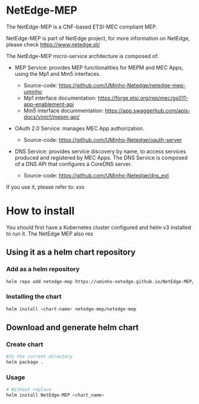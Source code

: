 # NetEdge-MEP
The NetEdge-MEP is a CNF-based ETSI-MEC compliant MEP.

NetEdge-MEP is part of NetEdge project, for more information on NetEdge, please check https://www.netedge.pt/

The NetEdge-MEP micro-service architecture is composed of:

- MEP Service: provides MEP functionalities for MEPM and MEC Apps, using the Mp1 and Mm5 interfaces.
  - Source-code: https://github.com/UMinho-Netedge/netedge-mep-uminho
  - Mp1 interface documentation: https://forge.etsi.org/rep/mec/gs011-app-enablement-api
  - Mm5 interface docummentation: https://app.swaggerhub.com/apis-docs/vinicf/mepm-api/

- OAuth 2.0 Service:  manages MEC App authorization.
  - Source-code: https://github.com/UMinho-Netedge/oauth-server
  
- DNS Service: provides service discovery by name, to access services produced and registered by MEC Apps. The DNS Service is composed of a DNS API that configures a CoreDNS server.
  - Source-code: https://github.com/UMinho-Netedge/dns_ext

If you use it, please refer to: xxx

# How to install

You should first have a Kubernetes cluster configured and helm v3 installed to run it.
The NetEdge MEP also res

## Using it as a helm chart repository

### Add as a helm repository
```bash
helm repo add netedge-mep https://uminho-netedge.github.io/NetEdge-MEP/
```
### Installing the chart
```bash
helm install <chart-name> netedge-mep/netedge-mep
```


## Download and generate helm chart
### Create chart
```bash
#In the current directory
helm package .
```
### Usage
```bash
# Without replace
helm install NetEdge-MEP <chart_name>
```
